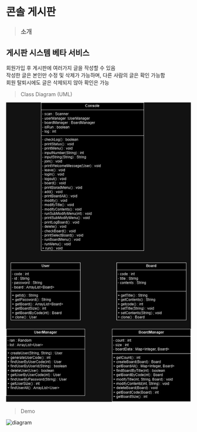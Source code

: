 # 콘솔 게시판

> ### 소개
>
## 게시판 시스템 베타 서비스<br>
회원가입 후 게시판에 여러가지 글을 작성할 수 있음<br>
작성한 글은 본인만 수정 및 삭제가 가능하며, 다른 사람의 글은 확인 가능함<br>
회원 탈퇴시에도 글은 삭제되지 않아 확인은 가능<br>






>Class Diagram (UML)
>
![diagram](https://github.com/nooleee/consoleBoard/blob/master/image/Console%20(1).jpg?raw=true) <br>

> Demo
> 
![diagram](https://github.com/nooleee/consoleBoard/blob/master/image/New-Project-Clipchamp%EB%A1%9C-%EC%A0%9C%EC%9E%91.gif?raw=true)
